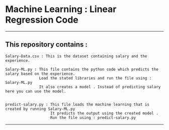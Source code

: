 # Machine Learning : Linear Regression Code 

 
 ***
 
 ## This repository contains :
 ```
 Salary-Data.csv : This is the dataset containing salary and the experience.
 
 ```
 
 ```
 Salary-ML.py : This file contains the python code which predicts the salary based on the experience.
                Load the stated libraries and run the file using : Salary-ML.py
                It also creates a model . Instead of predicting salary here you can use the model.
                
 
 ```

```
predict-salary.py : This file loads the machine learning that is created by running Salary-ML.py 
                    It predicts the output using the created model .
                    Run the file using : predict-salary.py 

```
 
***

 
